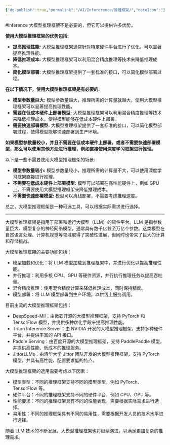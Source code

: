 ```yaml
---
{"dg-publish":true,"permalink":"/AI/Infererence/推理框架/","noteIcon":"3"}
---
```


#inference
大模型推理框架不是必要的，但它可以提供许多优势。

**使用大模型推理框架的优势包括:**

- **提高推理性能:** 大模型推理框架通常针对特定硬件平台进行了优化，可以显著提高推理性能。
- **降低推理成本:** 大模型推理框架可以利用混合精度推理等技术来降低推理成本。
- **简化模型部署:** 大模型推理框架提供了一套标准的接口，可以简化模型部署过程。

**在以下情况下，使用大模型推理框架是有必要的:**

- **模型参数量巨大:** 模型参数量越大，推理所需的计算量就越大，使用大模型推理框架可以显著提高推理性能。
- **需要在低成本硬件上部署模型:** 大模型推理框架可以利用混合精度推理等技术来降低推理成本，使得模型能够在低成本硬件上部署。
- **需要快速部署模型:** 大模型推理框架提供了一套标准的接口，可以简化模型部署过程，使得模型能够快速部署到生产环境。

**如果模型参数量较小，并且不需要在低成本硬件上部署，或者不需要快速部署模型，那么可以使用其他方法进行推理，例如直接使用深度学习框架进行推理。**

以下是一些不需要使用大模型推理框架的场景:

- **模型参数量较小:** 模型参数量较小，推理所需的计算量不大，可以使用深度学习框架直接进行推理。
- **不需要在低成本硬件上部署模型:** 模型可以部署在高性能硬件上，例如 GPU 上，不需要使用大模型推理框架来降低推理成本。
- **不需要快速部署模型:** 模型可以离线部署，不需要考虑推理速度。

总之，大模型推理框架是一种可选工具，可以根据实际需求进行选择。

---


大模型推理框架是指用于部署和运行大模型（LLM）的软件平台。LLM 是指参数量巨大、模型复杂的神经网络模型，通常具有数千亿甚至万亿个参数。这类模型在自然语言处理、计算机视觉等领域取得了突破性进展，但同时也带来了巨大的计算和存储挑战。

大模型推理框架的主要功能包括：

- 模型加载和优化：将 LLM 模型加载到推理框架中，并进行优化以提高推理性能。
- 并行推理：利用多核 CPU、GPU 等硬件资源，并行执行推理任务以提高吞吐量。
- 混合精度推理：使用混合精度计算来降低推理成本，同时保持精度。
- 模型部署：将 LLM 模型部署到生产环境，以供线上服务调用。

目前主流的大模型推理框架包括：

- DeepSpeed-MII：由微软开源的大模型推理框架，支持 PyTorch 和 TensorFlow 模型，并提供多种优化手段来提高推理性能。
- Triton Inference Server：由 NVIDIA 开发的大模型推理框架，支持多种硬件平台，并提供丰富的 API 接口。
- Paddle Serving：由百度开源的大模型推理框架，支持 PaddlePaddle 模型，并提供高性能、低成本的推理服务。
- JittorLLMs：由清华大学 Jittor 团队开发的大模型推理框架，支持 PyTorch 模型，并具有高性能、配置要求低的特点。

大模型推理框架的选用需要考虑以下因素：

- 模型类型：不同的推理框架支持不同的模型类型，例如 PyTorch、TensorFlow 等。
- 硬件平台：不同的推理框架支持不同的硬件平台，例如 CPU、GPU 等。
- 性能要求：不同的推理框架具有不同的性能表现，需要根据实际需求进行选择。
- 易用性：不同的推理框架具有不同的易用性，需要根据开发人员的技术水平进行选择。

随着 LLM 技术的不断发展，大模型推理框架也将继续演进，以满足更加复杂的推理需求。